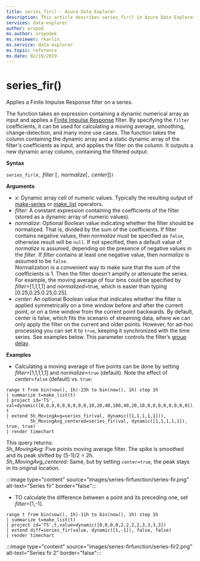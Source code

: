 ```yaml
---
title: series_fir() - Azure Data Explorer
description: This article describes series_fir() in Azure Data Explorer.
services: data-explorer
author: orspod
ms.author: orspodek
ms.reviewer: rkarlin
ms.service: data-explorer
ms.topic: reference
ms.date: 02/19/2019
---
```

# series_fir()

Applies a Finite Impulse Response filter on a series.  

The function takes an expression containing a dynamic numerical array as input and applies a [Finite Impulse Response](https://en.wikipedia.org/wiki/Finite_impulse_response) filter. By specifying the `filter` coefficients, it can be used for calculating a moving average, smoothing, change-detection, and many more use cases. The function takes the column containing the dynamic array and a static dynamic array of the filter's coefficients as input, and applies the filter on the column. It outputs a new dynamic array column, containing the filtered output.  

**Syntax**

`series_fir(`*x*`,` *filter* [`,` *normalize*[`,` *center*]]`)`

**Arguments**

* *x*: Dynamic array cell of numeric values. Typically the resulting output of [make-series](make-seriesoperator.md) or [make_list](makelist-aggfunction.md) operators.
* *filter*: A constant expression containing the coefficients of the filter (stored as a dynamic array of numeric values).
* *normalize*: Optional Boolean value indicating whether the filter should be normalized. That is, divided by the sum of the coefficients. If filter contains negative values, then *normalize* must be specified as `false`, otherwise result will be `null`. If not specified, then a default value of *normalize* is assumed, depending on the presence of negative values in the *filter*. If *filter* contains at least one negative value, then *normalize* is assumed to be `false`.  
Normalization is a convenient way to make sure that the sum of the coefficients is 1. Then the filter doesn't amplify or attenuate the series. For example, the moving average of four bins could be specified by *filter*=[1,1,1,1] and *normalized*=true, which is easier than typing [0.25,0.25.0.25,0.25].
* *center*: An optional Boolean value that indicates whether the filter is applied symmetrically on a time window before and after the current point, or on a time window from the current point backwards. By default, center is false, which fits the scenario of streaming data, where we can only apply the filter on the current and older points. However, for ad-hoc processing you can set it to `true`, keeping it synchronized with the time series. See examples below. This parameter controls the filter’s [group delay](https://en.wikipedia.org/wiki/Group_delay_and_phase_delay).

**Examples**

* Calculating a moving average of five points can be done by setting *filter*=[1,1,1,1,1] and *normalize*=`true` (default). Note the effect of *center*=`false` (default) vs. `true`:

<!-- csl: https://help.kusto.windows.net:443/Samples -->
```kusto
range t from bin(now(), 1h)-23h to bin(now(), 1h) step 1h
| summarize t=make_list(t)
| project id='TS', val=dynamic([0,0,0,0,0,0,0,0,0,10,20,40,100,40,20,10,0,0,0,0,0,0,0,0]), t
| extend 5h_MovingAvg=series_fir(val, dynamic([1,1,1,1,1])),
         5h_MovingAvg_centered=series_fir(val, dynamic([1,1,1,1,1]), true, true)
| render timechart
```

This query returns:  
*5h_MovingAvg*: Five points moving average filter. The spike is smoothed and its peak shifted by (5-1)/2 = 2h.  
*5h_MovingAvg_centered*: Same, but by setting `center=true`, the peak stays in its original location.

:::image type="content" source="images/series-firfunction/series-fir.png" alt-text="Series fir" border="false":::

* TO calculate the difference between a point and its preceding one, set *filter*=[1,-1].

<!-- csl: https://help.kusto.windows.net:443/Samples -->
```kusto
range t from bin(now(), 1h)-11h to bin(now(), 1h) step 1h
| summarize t=make_list(t)
| project id='TS',t,value=dynamic([0,0,0,0,2,2,2,2,3,3,3,3])
| extend diff=series_fir(value, dynamic([1,-1]), false, false)
| render timechart
```

:::image type="content" source="images/series-firfunction/series-fir2.png" alt-text="Series fir 2" border="false":::
